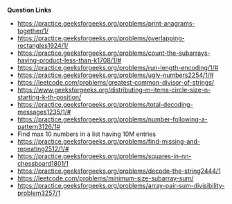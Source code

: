 **Question Links**

- https://practice.geeksforgeeks.org/problems/print-anagrams-together/1/
- https://practice.geeksforgeeks.org/problems/overlapping-rectangles1924/1/
- https://practice.geeksforgeeks.org/problems/count-the-subarrays-having-product-less-than-k1708/1/#
- https://practice.geeksforgeeks.org/problems/run-length-encoding/1/#
- https://practice.geeksforgeeks.org/problems/ugly-numbers2254/1/#
- https://leetcode.com/problems/greatest-common-divisor-of-strings/
- https://www.geeksforgeeks.org/distributing-m-items-circle-size-n-starting-k-th-position/
- https://practice.geeksforgeeks.org/problems/total-decoding-messages1235/1/#
- https://practice.geeksforgeeks.org/problems/number-following-a-pattern3126/1#
- Find max 10 numbers in a list having 10M entries
- https://practice.geeksforgeeks.org/problems/find-missing-and-repeating2512/1/#
- https://practice.geeksforgeeks.org/problems/squares-in-nn-chessboard1801/1
- https://practice.geeksforgeeks.org/problems/decode-the-string2444/1
- https://leetcode.com/problems/minimum-size-subarray-sum/
- https://practice.geeksforgeeks.org/problems/array-pair-sum-divisibility-problem3257/1
